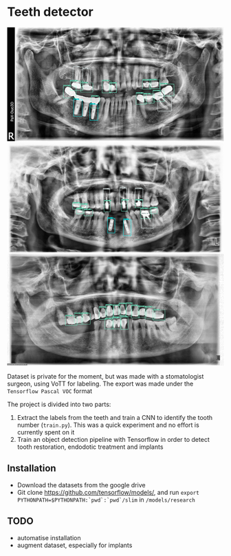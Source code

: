 # Teeth detector

![Image 1](public/images/1.png "Image 1")
![Image 2](public/images/2.png "Image 2")
![Image 3](public/images/3.png "Image 3")

Dataset is private for the moment, but was made with a stomatologist surgeon, using VoTT for labeling. The export was made under the `Tensorflow Pascal VOC` format

The project is divided into two parts:
1. Extract the labels from the teeth and train a CNN to identify the tooth number (`train.py`). This was a quick experiment and no effort is currently spent on it
2. Train an object detection pipeline with Tensorflow in order to detect tooth restoration, endodotic treatment and implants


## Installation

- Download the datasets from the google drive
- Git clone https://github.com/tensorflow/models/, and run ```export PYTHONPATH=$PYTHONPATH:`pwd`:`pwd`/slim``` in   `/models/research`


## TODO
- automatise installation
- augment dataset, especially for implants
